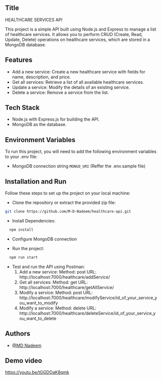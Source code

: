 
## Title

HEALTHCARE SERVICES API

This project is a simple API built using Node.js and Express to manage a list of healthcare services. It allows you to perform CRUD (Create, Read, Update, Delete) operations on healthcare services, which are stored in a MongoDB database.


## Features
- Add a new service: Create a new healthcare service with fields for name, description,    and price.
- Get all services: Retrieve a list of all available healthcare services.
- Update a service: Modify the details of an existing service.
- Delete a service: Remove a service from the list.


## Tech Stack
- Node.js with Express.js for building the API.
- MongoDB as the database. 

## Environment Variables
To run this project, you will need to add the following environment variables to your .env file:
- MongoDB connection string
`MONGO_URI`
(Reffer the .env.sample file)

## Installation and Run

Follow these steps to set up the project on your local machine:

- Clone the repository or extract the provided zip file:
```bash
git clone https://github.com/M-D-Nadeem/healthcare-api.git
```

- Install Dependencies:
```bash
  npm install 
```

- Configure MongoDB connection

- Run the project:
```bash
  npm run start
```

- Test and run the API using Postman:
  1. Add a new service: 
  Method: post
  URL: http://localhost:7000/healthcare/addService/
  2. Get all services: 
  Method: get
  URL: http://localhost:7000/healthcare/getAllService/
  3. Modify a service: 
  Method: post
  URL: http://localhost:7000/healthcare/modifyService/id_of_your_service_you_want_to_modify
  4. Modify a service: 
  Method: delete
  URL: http://localhost:7000/healthcare/deleteService/id_of_your_service_you_want_to_delete



## Authors
- [@MD Nadeem](https://github.com/M-D-Nadeem/)


## Demo video
https://youtu.be/tGGDOaK8qmk